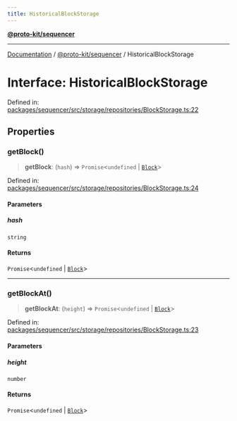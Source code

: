 ```yaml
---
title: HistoricalBlockStorage
---
```


[**@proto-kit/sequencer**](../README.md)

***

[Documentation](../../../README.md) / [@proto-kit/sequencer](../README.md) / HistoricalBlockStorage

# Interface: HistoricalBlockStorage

Defined in: [packages/sequencer/src/storage/repositories/BlockStorage.ts:22](https://github.com/proto-kit/framework/blob/b953c754e500c62f01fbbd6d09adfb2f5577269d/packages/sequencer/src/storage/repositories/BlockStorage.ts#L22)

## Properties

### getBlock()

> **getBlock**: (`hash`) => `Promise`\<`undefined` \| [`Block`](Block.md)\>

Defined in: [packages/sequencer/src/storage/repositories/BlockStorage.ts:24](https://github.com/proto-kit/framework/blob/b953c754e500c62f01fbbd6d09adfb2f5577269d/packages/sequencer/src/storage/repositories/BlockStorage.ts#L24)

#### Parameters

##### hash

`string`

#### Returns

`Promise`\<`undefined` \| [`Block`](Block.md)\>

***

### getBlockAt()

> **getBlockAt**: (`height`) => `Promise`\<`undefined` \| [`Block`](Block.md)\>

Defined in: [packages/sequencer/src/storage/repositories/BlockStorage.ts:23](https://github.com/proto-kit/framework/blob/b953c754e500c62f01fbbd6d09adfb2f5577269d/packages/sequencer/src/storage/repositories/BlockStorage.ts#L23)

#### Parameters

##### height

`number`

#### Returns

`Promise`\<`undefined` \| [`Block`](Block.md)\>
